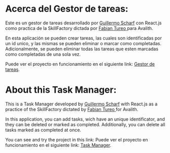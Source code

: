 # Acerca del Gestor de tareas:

Este es un gestor de tareas desarrollado por [Guillermo Scharf](https://github.com/guillescharf) con React.js como practica de la SkillFactory dictada por [Fabian Tureo ](https://github.com/ftureo) para Avalith.

En esta aplicación se pueden crear tareas, las cuales son identificadas por un id unico, y las mismas se pueden eliminar o marcar como completadas. Adicionalmente, se pueden eliminar todas las tareas que esten marcadas como completadas de una sola vez.

Puede ver el proyecto en funcionamiento en el siguiente link: [Gestor de tareas](https://guillescharf.github.io/SF-Task-Manager).
# About this Task Manager:

This is a Task Manager developed by [Guillermo Scharf](https://github.com/guillescharf) with React.js as a practice of the SkillFactory dictated by [Fabian Tureo ](https://github.com/ftureo) for Avalith.

In this application, you can add tasks, wich have an unique identificator, and they can be deleted or marked as completed. Additionally, you can delete all tasks marked as completed at once.

You can see and try the project in this link: Puede ver el proyecto en funcionamiento en el siguiente link: [Task Manager](https://guillescharf.github.io/SF-Task-Manager).